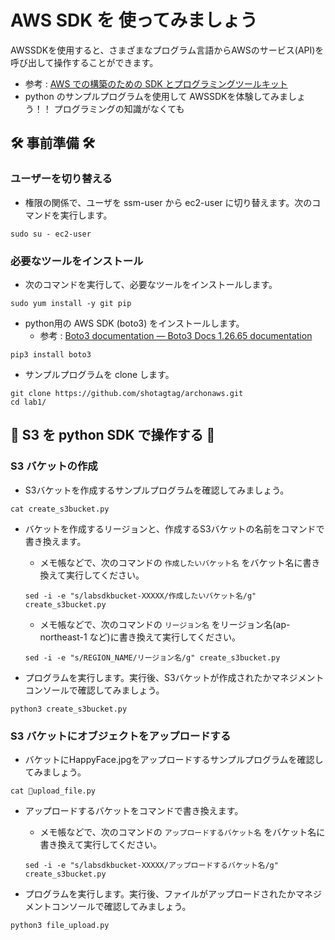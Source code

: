 # AWS SDK を 使ってみましょう
AWSSDKを使用すると、さまざまなプログラム言語からAWSのサービス(API)を呼び出して操作することができます。
- 参考 : [AWS での構築のための SDK とプログラミングツールキット](https://aws.amazon.com/jp/developer/tools/)
- python のサンプルプログラムを使用して AWSSDKを体験してみましょう！！ プログラミングの知識がなくても

## 🛠️ 事前準備 🛠️

### ユーザーを切り替える
- 権限の関係で、ユーザを ssm-user から ec2-user に切り替えます。次のコマンドを実行します。
```
sudo su - ec2-user
```

### 必要なツールをインストール ###
- 次のコマンドを実行して、必要なツールをインストールします。
```
sudo yum install -y git pip
```
- python用の AWS SDK (boto3) をインストールします。
  - 参考 : [Boto3 documentation — Boto3 Docs 1.26.65 documentation](https://boto3.amazonaws.com/v1/documentation/api/latest/index.html)
```
pip3 install boto3
```

- サンプルプログラムを clone します。
```
git clone https://github.com/shotagtag/archonaws.git
cd lab1/
```

## 🚀 S3 を python SDK で操作する 🚀

###  S3 バケットの作成
- S3バケットを作成するサンプルプログラムを確認してみましょう。
```
cat create_s3bucket.py
```

- バケットを作成するリージョンと、作成するS3バケットの名前をコマンドで書き換えます。
  - メモ帳などで、次のコマンドの `作成したいバケット名` をバケット名に書き換えて実行してください。
  ```
  sed -i -e "s/labsdkbucket-XXXXX/作成したいバケット名/g" create_s3bucket.py
  ```
  - メモ帳などで、次のコマンドの `リージョン名` をリージョン名(ap-northeast-1 など)に書き換えて実行してください。
  ```
  sed -i -e "s/REGION_NAME/リージョン名/g" create_s3bucket.py
  ```

- プログラムを実行します。実行後、S3バケットが作成されたかマネジメントコンソールで確認してみましょう。
```
python3 create_s3bucket.py
```

### S3 バケットにオブジェクトをアップロードする
- バケットにHappyFace.jpgをアップロードするサンプルプログラムを確認してみましょう。
```
cat upload_file.py
```

- アップロードするバケットをコマンドで書き換えます。
  - メモ帳などで、次のコマンドの `アップロードするバケット名` をバケット名に書き換えて実行してください。
  ```
  sed -i -e "s/labsdkbucket-XXXXX/アップロードするバケット名/g" create_s3bucket.py
  ```

- プログラムを実行します。実行後、ファイルがアップロードされたかマネジメントコンソールで確認してみましょう。
```
python3 file_upload.py
```
